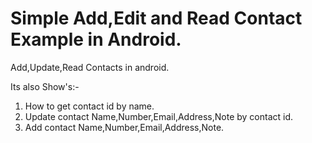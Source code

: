 # Simple Add,Edit and Read Contact Example in Android.
Add,Update,Read Contacts in android.

Its also Show's:-
1) How to get contact id by name.
2) Update contact Name,Number,Email,Address,Note by contact id.
3) Add contact Name,Number,Email,Address,Note.


